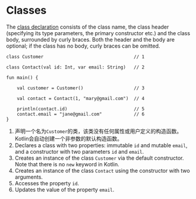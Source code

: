 # Classes

The [class declaration](https://kotlinlang.org/docs/reference/classes.html#classes) consists of the class name, the class header (specifying its type parameters, 
the primary constructor etc.) and the class body, surrounded by curly braces. 
Both the header and the body are optional; if the class has no body, curly braces can be omitted.

```run-kotlin
class Customer                                  // 1

class Contact(val id: Int, var email: String)   // 2

fun main() {

    val customer = Customer()                   // 3
    
    val contact = Contact(1, "mary@gmail.com")  // 4

    println(contact.id)                         // 5
    contact.email = "jane@gmail.com"            // 6
}
```

1. 声明一个名为`Customer`的类，该类没有任何属性或用户定义的构造函数。Kotlin会自动创建一个非参数的默认构造函数。
2. Declares a class with two properties: immutable `id` and mutable `email`, and a constructor with two parameters `id` and `email`.
3. Creates an instance of the class `Customer` via the default constructor. Note that there is no `new` keyword in Kotlin.
4. Creates an instance of the class `Contact` using the constructor with two arguments.
5. Accesses the property `id`.
6. Updates the value of the property `email`.
